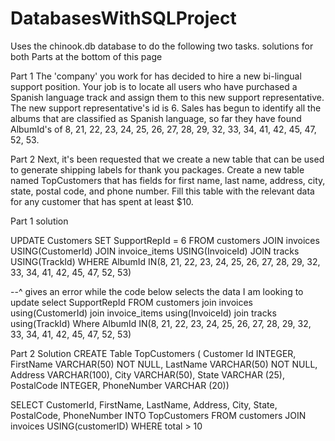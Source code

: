 # DatabasesWithSQLProject

Uses the chinook.db database to do the following two tasks. solutions for both Parts at the bottom of this page

Part 1
The 'company' you work for has decided to hire a new bi-lingual support position. Your job is to locate all users who have purchased a Spanish language track and assign them to this new support representative. The new support representative's id is 6. Sales has begun to identify all the albums that are classified as Spanish language, so far they have found AlbumId's of 8, 21, 22, 23, 24, 25, 26, 27, 28, 29, 32, 33, 34, 41, 42, 45, 47, 52, 53.

Part 2
Next, it's been requested that we create a new table that can be used to generate shipping labels for thank you packages. Create a new table named TopCustomers that has fields for first name, last name, address, city, state, postal code, and phone number. Fill this table with the relevant data for any customer that has spent at least $10.


Part 1 solution

UPDATE Customers
SET SupportRepId = 6
FROM customers JOIN invoices USING(CustomerId)
JOIN invoice_items USING(InvoiceId)
JOIN tracks USING(TrackId)
WHERE AlbumId IN(8, 21, 22, 23, 24, 25, 26, 27, 28, 29, 32, 33, 34, 41, 42, 45, 47, 52, 53)

--^ gives an error while the code below selects the data I am looking to update
select SupportRepId FROM customers 
join invoices using(CustomerId)
join invoice_items using(InvoiceId)
join tracks using(TrackId)
Where AlbumId IN(8, 21, 22, 23, 24, 25, 26, 27, 28, 29, 32, 33, 34, 41, 42, 45, 47, 52, 53)




Part 2 Solution 
CREATE Table TopCustomers (
Customer Id INTEGER,
FirstName VARCHAR(50) NOT NULL,
LastName VARCHAR(50) NOT NULL, 
Address VARCHAR(100),
City VARCHAR(50),
State VARCHAR (25), 
PostalCode INTEGER, 
PhoneNumber VARCHAR (20))

SELECT CustomerId, FirstName, LastName, Address, City, State, PostalCode, PhoneNumber
INTO TopCustomers
FROM customers JOIN invoices USING(customerID)
WHERE total > 10
